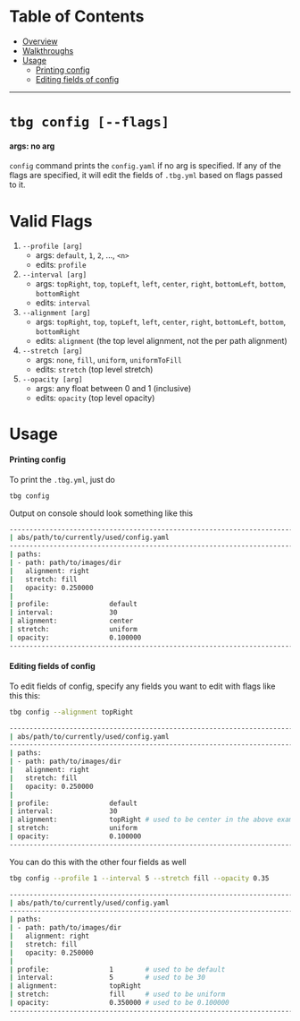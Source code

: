 # Table of Contents
- [Overview](#tbg-config-[arg])
- [Walkthroughs](#walkthroughs)
- [Usage](#usage)
    - [Printing config](#printing-config)
    - [Editing fields of config](#editing-fields-of-config)

---

# `tbg config [--flags]`
#### args: no arg

`config` command prints the `config.yaml` if no arg is specified.
If any of the flags are specified, it will edit the fields of `.tbg.yml`
based on flags passed to it. 

# Valid Flags
1. `--profile [arg]`
    - args: `default`, `1`, `2`, ..., `<n>`
    - edits: `profile`
2. `--interval [arg]`
    - args: `topRight`, `top`, `topLeft`, `left`, `center`, `right`, `bottomLeft`, `bottom`, `bottomRight`
    - edits: `interval`
3. `--alignment [arg]`
    - args: `topRight`, `top`, `topLeft`, `left`, `center`, `right`, `bottomLeft`, `bottom`, `bottomRight`
    - edits: `alignment` (the top level alignment, not the per path alignment)
4. `--stretch [arg]`
    - args: `none`, `fill`, `uniform`, `uniformToFill`
    - edits: `stretch` (top level stretch)
5. `--opacity [arg]`
    - args: any float between 0 and 1 (inclusive)
    - edits: `opacity` (top level opacity)

# Usage
#### Printing config
To print the `.tbg.yml`, just do
```bash
tbg config
```
Output on console should look something like this
```bash
------------------------------------------------------------------------------------
| abs/path/to/currently/used/config.yaml
------------------------------------------------------------------------------------
| paths:
| - path: path/to/images/dir
|   alignment: right
|   stretch: fill
|   opacity: 0.250000
|
| profile:               default
| interval:              30
| alignment:             center
| stretch:               uniform
| opacity:               0.100000
------------------------------------------------------------------------------------
```

#### Editing fields of config
To edit fields of config, specify any fields you want to edit with flags like this this:
```bash
tbg config --alignment topRight
```
```bash
------------------------------------------------------------------------------------
| abs/path/to/currently/used/config.yaml
------------------------------------------------------------------------------------
| paths:
| - path: path/to/images/dir
|   alignment: right
|   stretch: fill
|   opacity: 0.250000
|
| profile:               default
| interval:              30
| alignment:             topRight # used to be center in the above example
| stretch:               uniform
| opacity:               0.100000
------------------------------------------------------------------------------------
```
You can do this with the other four fields as well
```bash
tbg config --profile 1 --interval 5 --stretch fill --opacity 0.35
```
```bash
------------------------------------------------------------------------------------
| abs/path/to/currently/used/config.yaml
------------------------------------------------------------------------------------
| paths:
| - path: path/to/images/dir
|   alignment: right
|   stretch: fill
|   opacity: 0.250000
|
| profile:               1        # used to be default
| interval:              5        # used to be 30
| alignment:             topRight
| stretch:               fill     # used to be uniform
| opacity:               0.350000 # used to be 0.100000
------------------------------------------------------------------------------------
```
